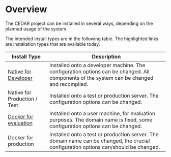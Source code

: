 # Overview
The CEDAR project can be installed in several ways, depending on the planned usage of the system.

The intended install types are in the following table. The highlighted links are installation types that are available today.

| Install Type                 | Description |
| -----------                  | ----------- |
| [Native for Developer](/install-developer/intro.html)         | Installed onto a developer machine. The configuration options can be changed. All components of the system can be changed and recompiled. |
| Native for Production / Test | Installed onto a test or production server. The configuration options can be changed. |
| [Docker for evaluation](/install-docker-eval/intro.html)        | Installed onto a user machine, for evaluation purposes. The domain name is fixed, some configuration options can be changed. |
| Docker for production        | Installed onto a test or production server. The domain name can be changed, the crucial configuration options can/should be changed. |  
